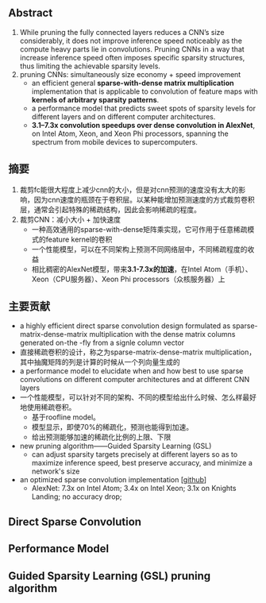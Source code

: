 ## Abstract
1. While pruning the fully connected layers reduces a CNN’s size considerably, it
does not improve inference speed noticeably as the compute heavy parts lie in
convolutions. Pruning CNNs in a way that increase inference speed often imposes
specific sparsity structures, thus limiting the achievable sparsity levels.
2. pruning CNNs: simultaneously size economy + speed improvement
	- an efficient general **sparse-with-dense matrix multiplication** implementation that is applicable to convolution of feature maps with **kernels of arbitrary sparsity patterns**.
	- a performance model that predicts sweet spots of sparsity levels for different layers and on different computer architectures.
	- **3.1–7.3x convolution speedups over dense convolution in AlexNet**, on Intel Atom, Xeon, and Xeon Phi processors, spanning the spectrum from mobile devices to supercomputers.

## 摘要
1. 裁剪fc能很大程度上减少cnn的大小，但是对cnn预测的速度没有太大的影响，因为cnn速度的瓶颈在于卷积层。以某种能增加预测速度的方式裁剪卷积层，通常会引起特殊的稀疏结构，因此会影响稀疏的程度。
2. 裁剪CNN：减小大小 + 加快速度
	- 一种高效通用的sparse-with-dense矩阵乘实现，它可作用于任意稀疏模式的feature kernel的卷积
	- 一个性能模型，可以在不同架构上预测不同网络层中，不同稀疏程度的收益
	- 相比稠密的AlexNet模型，带来**3.1-7.3x的加速**，在Intel Atom（手机）、Xeon（CPU服务器）、Xeon Phi processors（众核服务器）上

## 主要贡献
- a highly efficient direct sparse convolution design formulated as sparse-matrix-dense-matrix multiplication with the dense matrix columns generated on-the -fly from a signle column vector
- 直接稀疏卷积的设计，称之为sparse-matrix-dense-matrix multiplication，其中抽魔矩阵的列是计算的时候从一个列向量生成的
- a performance model to elucidate when and how best to use sparse convolutions on different computer architectures and at different CNN layers
- 一个性能模型，可以针对不同的架构、不同的模型给出什么时候、怎么样最好地使用稀疏卷积。
	- 基于roofline model。
	- 模型显示，即使70%的稀疏化，预测也能得到加速。
	- 给出预测能够加速的稀疏化比例的上限、下限
- new pruning algorithm——Guided Sparsity Learning (GSL)
	- can adjust sparsity targets precisely at different layers so as to maximize inference speed, best preserve accuracy, and minimize a network's size
- an optimized sparse convolution implementation [[github](https://github.com/IntelLabs/SkimCaffe)]
	- AlexNet: 7.3x on Intel Atom; 3.4x on Intel Xeon; 3.1x on Knights Landing; no accuracy drop;

## Direct Sparse Convolution


## Performance Model


## Guided Sparsity Learning (GSL) pruning algorithm


